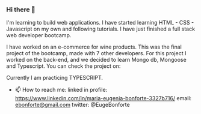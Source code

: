 ### Hi there 👋

I'm learning to build web applications. I have started learning HTML - CSS - Javascript on my own and following tutorials. I have just finished a full stack web developer bootcamp.

I have worked on an e-commerce for wine products. This was the final project of the bootcamp, made with 7 other developers. 
For this project I worked on the back-end, and we decided to learn Mongo db, Mongoose and Typescript.
You can check the project on:

Currently I am practicing TYPESCRIPT.

- 📫 How to reach me: 
linked in profile: https://www.linkedin.com/in/maria-eugenia-bonforte-3327b716/
email: ebonforte@gmail.com
twitter: @EugeBonforte


